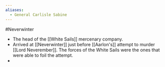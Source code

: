 ```yaml
---
aliases:
  - General Carlisle Sabine
---
```

#Neverwinter 
- The head of the [[White Sails]] mercenary company.
- Arrived at [[Neverwinter]] just before [[Aarlon's]] attempt to murder [[Lord Neverember]]. The forces of the White Sails were the ones that were able to foil the attempt.
- 